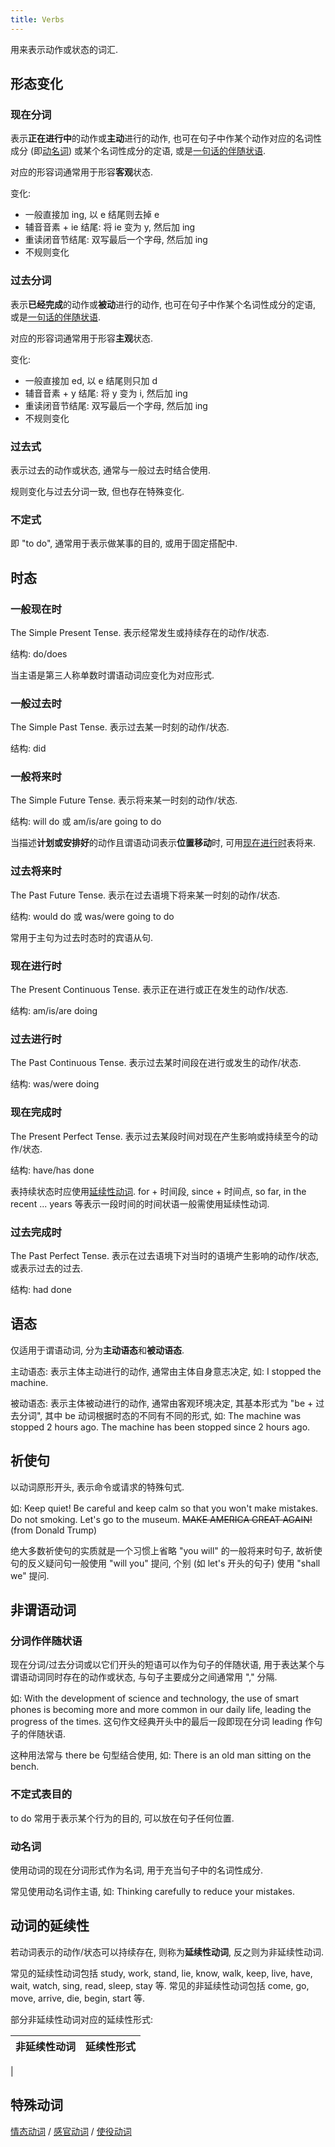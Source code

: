 ```yaml
---
title: Verbs
---
```


用来表示动作或状态的词汇.

## 形态变化

### 现在分词

表示**正在进行中**的动作或**主动**进行的动作, 也可在句子中作某个动作对应的名词性成分 (即[动名词](#动名词)) 或某个名词性成分的定语, 或是[一句话的伴随状语](#分词作伴随状语).

对应的形容词通常用于形容**客观**状态.

变化:
- 一般直接加 ing, 以 e 结尾则去掉 e
- 辅音音素 + ie 结尾: 将 ie 变为 y, 然后加 ing
- 重读闭音节结尾: 双写最后一个字母, 然后加 ing
- 不规则变化

### 过去分词

表示**已经完成**的动作或**被动**进行的动作, 也可在句子中作某个名词性成分的定语, 或是[一句话的伴随状语](#分词作伴随状语).

对应的形容词通常用于形容**主观**状态.

变化:
- 一般直接加 ed, 以 e 结尾则只加 d
- 辅音音素 + y 结尾: 将 y 变为 i, 然后加 ing
- 重读闭音节结尾: 双写最后一个字母, 然后加 ing
- 不规则变化

### 过去式

表示过去的动作或状态, 通常与一般过去时结合使用.

规则变化与过去分词一致, 但也存在特殊变化.

### 不定式

即 "to do", 通常用于表示做某事的目的, 或用于固定搭配中.

## 时态

### 一般现在时

The Simple Present Tense.
表示经常发生或持续存在的动作/状态.

结构: do/does

当主语是第三人称单数时谓语动词应变化为对应形式.

### 一般过去时

The Simple Past Tense.
表示过去某一时刻的动作/状态.

结构: did

### 一般将来时

The Simple Future Tense.
表示将来某一时刻的动作/状态.

结构: will do 或 am/is/are going to do

当描述**计划或安排好**的动作且谓语动词表示**位置移动**时, 可用[现在进行时](#现在进行时)表将来.

### 过去将来时

The Past Future Tense.
表示在过去语境下将来某一时刻的动作/状态.

结构: would do 或 was/were going to do

常用于主句为过去时态时的宾语从句.

### 现在进行时

The Present Continuous Tense.
表示正在进行或正在发生的动作/状态.

结构: am/is/are doing

### 过去进行时

The Past Continuous Tense.
表示过去某时间段在进行或发生的动作/状态.

结构: was/were doing

### 现在完成时

The Present Perfect Tense.
表示过去某段时间对现在产生影响或持续至今的动作/状态.

结构: have/has done

表持续状态时应使用[延续性动词](#动词的延续性).
for + 时间段, since + 时间点, so far, in the recent ... years 等表示一段时间的时间状语一般需使用延续性动词.

### 过去完成时

The Past Perfect Tense.
表示在过去语境下对当时的语境产生影响的动作/状态, 或表示过去的过去.

结构: had done

## 语态

仅适用于谓语动词, 分为**主动语态**和**被动语态**.

主动语态: 表示主体主动进行的动作, 通常由主体自身意志决定, 如:
I stopped the machine.

被动语态: 表示主体被动进行的动作, 通常由客观环境决定, 其基本形式为 "be + 过去分词", 其中 be 动词根据时态的不同有不同的形式, 如:
The machine was stopped 2 hours ago.
The machine has been stopped since 2 hours ago.

## 祈使句

以动词原形开头, 表示命令或请求的特殊句式.

如:
Keep quiet!
Be careful and keep calm so that you won't make mistakes.
Do not smoking.
Let's go to the museum.
~~MAKE AMERICA GREAT AGAIN!~~ (from Donald Trump)

绝大多数祈使句的实质就是一个习惯上省略 "you will" 的一般将来时句子, 故祈使句的反义疑问句一般使用 "will you" 提问, 个别 (如 let's 开头的句子) 使用 "shall we" 提问.

## 非谓语动词

### 分词作伴随状语

现在分词/过去分词或以它们开头的短语可以作为句子的伴随状语, 用于表达某个与谓语动词同时存在的动作或状态, 与句子主要成分之间通常用 "," 分隔.

如:
With the development of science and technology, the use of smart phones is becoming more and more common in our daily life, leading the progress of the times.
这句作文经典开头中的最后一段即现在分词 leading 作句子的伴随状语.

这种用法常与 there be 句型结合使用, 如:
There is an old man sitting on the bench.

### 不定式表目的

to do 常用于表示某个行为的目的, 可以放在句子任何位置.

### 动名词

使用动词的现在分词形式作为名词, 用于充当句子中的名词性成分.

常见使用动名词作主语, 如:
Thinking carefully to reduce your mistakes.

## 动词的延续性

若动词表示的动作/状态可以持续存在, 则称为**延续性动词**, 反之则为非延续性动词.

常见的延续性动词包括 study, work, stand, lie, know, walk, keep, live, have, wait, watch, sing, read, sleep, stay 等.
常见的非延续性动词包括 come, go, move, arrive, die, begin, start 等.

部分非延续性动词对应的延续性形式:

| 非延续性动词 | 延续性形式 |
|----|----|
| 

## 特殊动词

[情态动词](/properties/verb/modal/info.html) / [感官动词](/properties/verb/sensory/info.html) / [使役动词](/properties/verb/factitive/info.html)
